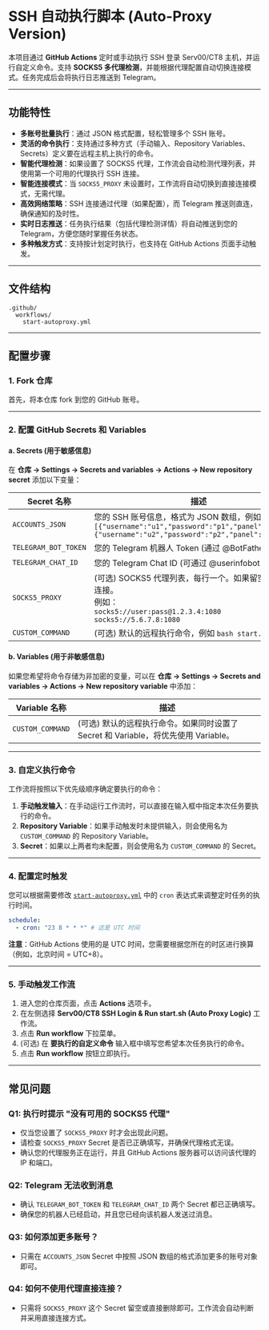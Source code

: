 # SSH 自动执行脚本 (Auto-Proxy Version)

本项目通过 **GitHub Actions** 定时或手动执行 SSH 登录 Serv00/CT8 主机，并运行自定义命令。支持 **SOCKS5 多代理检测**，并能根据代理配置自动切换连接模式。任务完成后会将执行日志推送到 Telegram。

---

## 功能特性
- **多账号批量执行**：通过 JSON 格式配置，轻松管理多个 SSH 账号。
- **灵活的命令执行**：支持通过多种方式（手动输入、Repository Variables、Secrets）定义要在远程主机上执行的命令。
- **智能代理检测**：如果设置了 SOCKS5 代理，工作流会自动检测代理列表，并使用第一个可用的代理执行 SSH 连接。
- **智能连接模式**：当 `SOCKS5_PROXY` 未设置时，工作流将自动切换到直接连接模式，无需代理。
- **高效网络策略**：SSH 连接通过代理（如果配置），而 Telegram 推送则直连，确保通知的及时性。
- **实时日志推送**：任务执行结果（包括代理检测详情）将自动推送到您的 Telegram，方便您随时掌握任务状态。
- **多种触发方式**：支持按计划定时执行，也支持在 GitHub Actions 页面手动触发。

---

## 文件结构
```
.github/
  workflows/
    start-autoproxy.yml
```

---

## 配置步骤

### 1. Fork 仓库
首先，将本仓库 fork 到您的 GitHub 账号。

---

### 2. 配置 GitHub Secrets 和 Variables

#### a. Secrets (用于敏感信息)
在 **仓库 → Settings → Secrets and variables → Actions → New repository secret** 添加以下变量：

| Secret 名称             | 描述 |
|-------------------------|------|
| `ACCOUNTS_JSON`         | 您的 SSH 账号信息，格式为 JSON 数组，例如：<br>`[{"username":"u1","password":"p1","panel":"host1"},{"username":"u2","password":"p2","panel":"host2"}]` |
| `TELEGRAM_BOT_TOKEN`    | 您的 Telegram 机器人 Token (通过 @BotFather 获取)。 |
| `TELEGRAM_CHAT_ID`      | 您的 Telegram Chat ID (可通过 @userinfobot 获取)。 |
| `SOCKS5_PROXY`          | (可选) SOCKS5 代理列表，每行一个。如果留空，将直接连接。<br>例如：<br>`socks5://user:pass@1.2.3.4:1080`<br>`socks5://5.6.7.8:1080` |
| `CUSTOM_COMMAND`        | (可选) 默认的远程执行命令，例如 `bash start.sh`。 |

#### b. Variables (用于非敏感信息)
如果您希望将命令存储为非加密的变量，可以在 **仓库 → Settings → Secrets and variables → Actions → New repository variable** 中添加：

| Variable 名称      | 描述 |
|--------------------|------|
| `CUSTOM_COMMAND`   | (可选) 默认的远程执行命令。如果同时设置了 Secret 和 Variable，将优先使用 Variable。 |

---

### 3. 自定义执行命令
工作流将按照以下优先级顺序确定要执行的命令：
1.  **手动触发输入**：在手动运行工作流时，可以直接在输入框中指定本次任务要执行的命令。
2.  **Repository Variable**：如果手动触发时未提供输入，则会使用名为 `CUSTOM_COMMAND` 的 Repository Variable。
3.  **Secret**：如果以上两者均未配置，则会使用名为 `CUSTOM_COMMAND` 的 Secret。

---

### 4. 配置定时触发
您可以根据需要修改 [`start-autoproxy.yml`](.github/workflows/start-autoproxy.yml) 中的 `cron` 表达式来调整定时任务的执行时间。
```yaml
schedule:
  - cron: "23 8 * * *" # 这是 UTC 时间
```
**注意**：GitHub Actions 使用的是 UTC 时间，您需要根据您所在的时区进行换算（例如，北京时间 = UTC+8）。

---

### 5. 手动触发工作流
1.  进入您的仓库页面，点击 **Actions** 选项卡。
2.  在左侧选择 **Serv00/CT8 SSH Login & Run start.sh (Auto Proxy Logic)** 工作流。
3.  点击 **Run workflow** 下拉菜单。
4.  (可选) 在 **要执行的自定义命令** 输入框中填写您希望本次任务执行的命令。
5.  点击 **Run workflow** 按钮立即执行。

---

## 常见问题

### Q1: 执行时提示 "没有可用的 SOCKS5 代理"
- 仅当您设置了 `SOCKS5_PROXY` 时才会出现此问题。
- 请检查 `SOCKS5_PROXY` Secret 是否已正确填写，并确保代理格式无误。
- 确认您的代理服务正在运行，并且 GitHub Actions 服务器可以访问该代理的 IP 和端口。

### Q2: Telegram 无法收到消息
- 确认 `TELEGRAM_BOT_TOKEN` 和 `TELEGRAM_CHAT_ID` 两个 Secret 都已正确填写。
- 确保您的机器人已经启动，并且您已经向该机器人发送过消息。

### Q3: 如何添加更多账号？
- 只需在 `ACCOUNTS_JSON` Secret 中按照 JSON 数组的格式添加更多的账号对象即可。

### Q4: 如何不使用代理直接连接？
- 只需将 `SOCKS5_PROXY` 这个 Secret 留空或直接删除即可。工作流会自动判断并采用直接连接方式。
